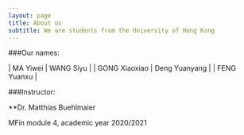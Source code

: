 ```yaml
---
layout: page
title: About us
subtitle: We are students from the University of Hong Kong
---
```


###Our names:

|  MA Yiwei  |  WANG Siyu  |
|  GONG Xiaoxiao  |  Deng Yuanyang  |
|  FENG Yuanxu  |

###Instructor:

**Dr. Matthias Buehlmaier

MFin module 4, academic year 2020/2021
